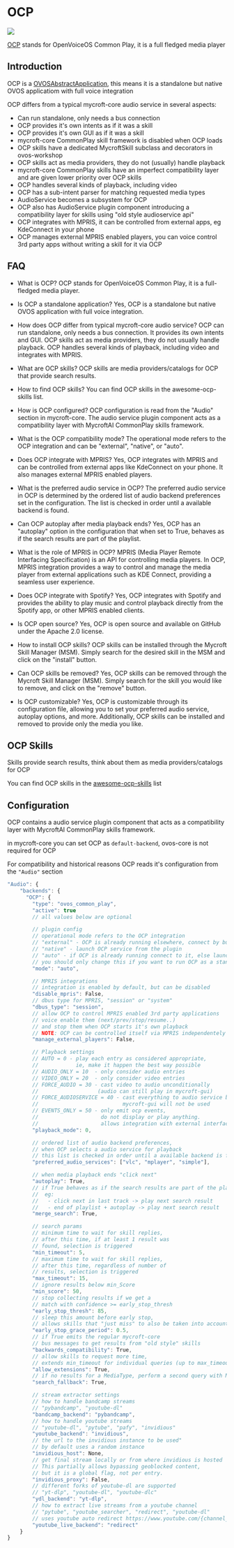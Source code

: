 # OCP

![](https://github.com/OpenVoiceOS/ovos_assets/blob/master/Logo/ocp.png?raw=true)

[OCP](https://github.com/OpenVoiceOS/ovos-ocp-audio-plugin) stands for OpenVoiceOS Common Play, it is a full fledged
media player

## Introduction 

OCP is a [OVOSAbstractApplication](https://github.com/OpenVoiceOS/OVOS-workshop/blob/dev/ovos_workshop/app.py#L47), this
means it is a standalone but native OVOS applicatiom with full voice integration

OCP differs from a typical mycroft-core audio service in several aspects:

- Can run standalone, only needs a bus connection
- OCP provides it's own intents as if it was a skill
- OCP provides it's own GUI as if it was a skill
- mycroft-core CommonPlay skill framework is disabled when OCP loads
- OCP skills have a dedicated MycroftSkill subclass and decorators in ovos-workshop
- OCP skills act as media providers, they do not (usually) handle playback
- mycroft-core CommonPlay skills have an imperfect compatibility layer and are given lower priority over OCP skills
- OCP handles several kinds of playback, including video
- OCP has a sub-intent parser for matching requested media types
- AudioService becomes a subsystem for OCP
- OCP also has AudioService plugin component introducing a compatibility layer for skills using "old style audioservice
  api"
- OCP integrates with MPRIS, it can be controlled from external apps, eg KdeConnect in your phone
- OCP manages external MPRIS enabled players, you can voice control 3rd party apps without writing a skill for it via
  OCP

## FAQ

- What is OCP?
        OCP stands for OpenVoiceOS Common Play, it is a full-fledged media player.

- Is OCP a standalone application?
        Yes, OCP is a standalone but native OVOS application with full voice integration.

- How does OCP differ from typical mycroft-core audio service?
        OCP can run standalone, only needs a bus connection. It provides its own intents and GUI. OCP skills act as media providers, they do not usually handle playback. OCP handles several kinds of playback, including video and integrates with MPRIS.

- What are OCP skills?
        OCP skills are media providers/catalogs for OCP that provide search results.

- How to find OCP skills?
        You can find OCP skills in the awesome-ocp-skills list.

- How is OCP configured?
        OCP configuration is read from the "Audio" section in mycroft-core. The audio service plugin component acts as a compatibility layer with MycroftAI CommonPlay skills framework.

- What is the OCP compatibility mode?
        The operational mode refers to the OCP integration and can be "external", "native", or "auto".

- Does OCP integrate with MPRIS?
        Yes, OCP integrates with MPRIS and can be controlled from external apps like KdeConnect on your phone. It also manages external MPRIS enabled players.

- What is the preferred audio service in OCP?
        The preferred audio service in OCP is determined by the ordered list of audio backend preferences set in the configuration. The list is checked in order until a available backend is found.

- Can OCP autoplay after media playback ends?
        Yes, OCP has an "autoplay" option in the configuration that when set to True, behaves as if the search results are part of the playlist.

- What is the role of MPRIS in OCP?
    MPRIS (Media Player Remote Interfacing Specification) is an API for controlling media players. In OCP, MPRIS integration provides a way to control and manage the media player from external applications such as KDE Connect, providing a seamless user experience.

- Does OCP integrate with Spotify?
    Yes, OCP integrates with Spotify and provides the ability to play music and control playback directly from the Spotify app, or other MPRIS enabled clients.

- Is OCP open source?
    Yes, OCP is open source and available on GitHub under the Apache 2.0 license.
- How to install OCP skills?
    OCP skills can be installed through the Mycroft Skill Manager (MSM). Simply search for the desired skill in the MSM and click on the "install" button.

- Can OCP skills be removed?
    Yes, OCP skills can be removed through the Mycroft Skill Manager (MSM). Simply search for the skill you would like to remove, and click on the "remove" button.

- Is OCP customizable?
    Yes, OCP is customizable through its configuration file, allowing you to set your preferred audio service, autoplay options, and more. Additionally, OCP skills can be installed and removed to provide only the media you like.


## OCP Skills

Skills provide search results, think about them as media providers/catalogs for OCP

You can find OCP skills in the [awesome-ocp-skills](https://github.com/OpenVoiceOS/awesome-ocp-skills) list 

## Configuration

OCP contains a audio service plugin component that acts as a compatibility layer with MycroftAI CommonPlay skills framework. 

in mycroft-core you can set OCP as `default-backend`, ovos-core is not required for OCP

For compatibility and historical reasons OCP reads it's configuration from the `"Audio"` section

```javascript
"Audio": {
    "backends": {
      "OCP": {
        "type": "ovos_common_play",
        "active": true
        // all values below are optional

        // plugin config
        // operational mode refers to the OCP integration
        // "external" - OCP is already running elsewhere, connect by bus only
        // "native" - launch OCP service from the plugin
        // "auto" - if OCP is already running connect to it, else launch it
        // you should only change this if you want to run OCP as a standalone system service
        "mode": "auto",

        // MPRIS integrations
        // integration is enabled by default, but can be disabled
        "disable_mpris": False,
        // dbus type for MPRIS, "session" or "system"
        "dbus_type": "session",
        // allow OCP to control MPRIS enabled 3rd party applications
        // voice enable them (next/prev/stop/resume..)
        // and stop them when OCP starts it's own playback
        // NOTE: OCP can be controlled itself via MPRIS independentely of this setting
        "manage_external_players": False,

        // Playback settings
        // AUTO = 0 - play each entry as considered appropriate,
        //            ie, make it happen the best way possible
        // AUDIO_ONLY = 10  - only consider audio entries
        // VIDEO_ONLY = 20  - only consider video entries
        // FORCE_AUDIO = 30 - cast video to audio unconditionally
        //                   (audio can still play in mycroft-gui)
        // FORCE_AUDIOSERVICE = 40 - cast everything to audio service backend,
        //                           mycroft-gui will not be used
        // EVENTS_ONLY = 50 - only emit ocp events,
        //                    do not display or play anything.
        //                    allows integration with external interfaces
        "playback_mode": 0,

        // ordered list of audio backend preferences,
        // when OCP selects a audio service for playback
        // this list is checked in order until a available backend is found
        "preferred_audio_services": ["vlc", "mplayer", "simple"],

        // when media playback ends "click next"
        "autoplay": True,
        // if True behaves as if the search results are part of the playlist
        //  eg:
        //   - click next in last track -> play next search result
        //   - end of playlist + autoplay -> play next search result
        "merge_search": True,

        // search params
        // minimum time to wait for skill replies,
        // after this time, if at least 1 result was
        // found, selection is triggered
        "min_timeout": 5,
        // maximum time to wait for skill replies,
        // after this time, regardless of number of
        // results, selection is triggered
        "max_timeout": 15,
        // ignore results below min_Score
        "min_score": 50,
        // stop collecting results if we get a
        // match with confidence >= early_stop_thresh
        "early_stop_thresh": 85,
        // sleep this amount before early stop,
        // allows skills that "just miss" to also be taken into account
        "early_stop_grace_period": 0.5,
        // if True emits the regular mycroft-core
        // bus messages to get results from "old style" skills
        "backwards_compatibility": True,
        // allow skills to request more time,
        // extends min_timeout for individual queries (up to max_timeout)
        "allow_extensions": True,
        // if no results for a MediaType, perform a second query with MediaType.GENERIC
        "search_fallback": True,

        // stream extractor settings
        // how to handle bandcamp streams
        // "pybandcamp", "youtube-dl"
        "bandcamp_backend": "pybandcamp",
        // how to handle youtube streams
        // "youtube-dl", "pytube", "pafy", "invidious"
        "youtube_backend": "invidious",
        // the url to the invidious instance to be used"
        // by default uses a random instance
        "invidious_host": None,
        // get final stream locally or from where invidious is hosted
        // This partially allows bypassing geoblocked content,
        // but it is a global flag, not per entry.
        "invidious_proxy": False,
        // different forks of youtube-dl are supported
        // "yt-dlp", "youtube-dl", "youtube-dlc"
        "ydl_backend": "yt-dlp",
        // how to extract live streams from a youtube channel
        // "pytube", "youtube_searcher", "redirect", "youtube-dl"
        // uses youtube auto redirect https://www.youtube.com/{channel_name}/live
        "youtube_live_backend": "redirect"
    }
}
```
